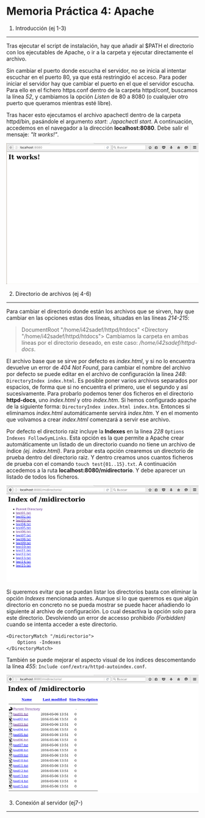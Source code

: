 Memoria Práctica 4: Apache
==========================


1. Introducción (ej 1-3)
----------------------
Tras ejecutar el script de instalación, hay que añadir al $PATH el directorio
con los ejecutables de Apache, o ir a la carpeta y ejecutar directamente el
archivo.

Sin cambiar el puerto donde escucha el servidor, no se inicia al intentar
escuchar en el puerto 80, ya que está restringido el acceso. Para poder
iniciar el servidor hay que cambiar el puerto en el que el servidor escucha.
Para ello en el fichero https.conf dentro de la carpeta httpd/conf, buscamos
la línea *52*, y cambiamos la opción *Listen* de 80 a 8080 (o cualquier otro
puerto que queramos mientras esté libre).

Tras hacer esto ejecutamos el archivo apachectl dentro de la carpeta httpd/bin,
pasándole el argumento *start*: *./apachectl start*. A continuación, accedemos
en el navegador a la dirección **localhost:8080**. Debe salir el mensaje:
*"It works!"*.

![pagina-prueba-apache](img/it-works.jpg)

2. Directorio de archivos (ej 4-6)
----------------------------------
Para cambiar el directorio donde están los archivos que se sirven, hay que
cambiar en las opciones estas dos líneas, situadas en las líneas *214-215*:
> DocumentRoot "/home/i42sadef/httpd/htdocs"
> <Directory "/home/i42sadef/httpd/htdocs">
Cambiamos la carpeta en ambas líneas por el directorio deseado, en este caso:
*/home/i42sadef/httpd-docs*.

El archivo base que se sirve por defecto es *index.html*, y si no lo encuentra
devuelve un error de *404 Not Found*, para cambiar el nombre del archivo por
defecto se puede editar en el archivo de configuración la línea *248*:
`DirectoryIndex index.html`. Es posible poner varios archivos separados por
espacios, de forma que si no encuentra el primero, use el segundo y así
sucesivamente. Para probarlo podemos tener dos ficheros en el directorio
**httpd-docs**, uno *index.html* y otro *index.htm*. Si hemos configurado apache
de la siguiente forma: `DirectoryIndex index.html index.htm`. Entonces si
eliminamos *index.html* automáticamente servirá *index.htm*. Y en el momento
que volvamos a crear *index.html* comenzará a servir ese archivo.

Por defecto el directorio raiz incluye la **Indexes** en la linea *228*
`Options Indexes FollowSymLinks`. Esta opción es la que permite a Apache crear
automáticamente un listado de un directorio cuando no tiene un archivo de
índice *(ej. index.html)*. Para probar esta opción crearemos un directorio de
prueba dentro del directorio raiz. Y dentro creamos unos cuantos ficheros
de prueba con el comando `touch test{01..15}.txt`. A continuación accedemos
a la ruta **localhost:8080/midirectorio**. Y debe aparecer un listado de todos
los ficheros.

![index-midirectorio](img/index-midirectorio.png)

Si queremos evitar que se puedan listar los directorios basta con eliminar la
opción *Indexes* mencionada antes. Aunque si lo que queremos es que algún
directorio en concreto no se pueda mostrar se puede hacer añadiendo lo siguiente
al archivo de configuración. Lo cual desactiva la opción solo para
este directorio. Devolviendo un error de accesso prohibido *(Forbidden)* cuando
se intenta acceder a este directorio.

    <DirectoryMatch "/midirectorio">
        Options -Indexes
    </DirectoryMatch>

También se puede mejorar el aspecto visual de los índices descomentando la
línea *455*: `Include conf/extra/httpd-autoindex.conf`.

![mejora-index-midirectorio](img/mejora-index-midirectorio.png)


3. Conexión al servidor (ej7-)
------------------------------
